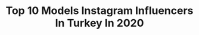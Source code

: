 ---
title: Top 10 Models Instagram Influencers In Turkey In 2020
description: >-
  Find top models Instagram influencers in Turkey in 2020. Most popular hashtags: #evdekalt #tbt #evdekal #quarantine.
platform: Instagram
profiles:
  - username: "gabriela.prisacariu"
    fullname: >-
      Gabriela Prisacariu 🙈🙊💃🐒
    location: "Turkey"
    followers: 75122
    engagement: 581
    commentsToLikes: 0.004936
    id: ck5qej2bi0qh40i11uziu4pta
    verified: false
    hashtags: "#enjoylife, #enjoythelittlethings, #tvshow, #sunday"
  - username: "didemsoydan"
    fullname: >-
      didemsoydan
    location: "Turkey"
    followers: 708970
    engagement: 491
    commentsToLikes: 0.000334
    id: ck15syxh1fimw0i19dxazmpvo
    verified: true
    hashtags: "#nofilterneeded, #dahag, #evyap, #onar"
  - username: "barismrtyagci"
    fullname: >-
      Barış Murat Yağcı
    location: "Turkey"
    followers: 1678528
    engagement: 2111
    commentsToLikes: 0.442804
    id: ck15skw9qdiwr0i19unkq4l82
    verified: true
    hashtags: "#survivorturkiye, #motivasyon, #spor, #sa"
  - username: "lavinyaunluer"
    fullname: >-
      Lavinya Unluer
    location: "Turkey"
    followers: 343424
    engagement: 763
    commentsToLikes: 0.513048
    id: ck136k33j6vzf0i19vhw2f4i7
    verified: false
    hashtags: "#umutol, #dream, #babyonmoretime, #hepbirlikte"
  - username: "burcuogurofficial"
    fullname: >-
      🌹Burcu Oğur🌹
    location: "Turkey"
    followers: 118332
    engagement: 1569
    commentsToLikes: 0.070757
    id: ck14i5wm8dspp0i19pg393bww
    verified: false
    hashtags: "#tuning, #araba, #egzoz, #hediye"
  - username: "cansinmina"
    fullname: >-
      ~Cansın Mina Gür
    location: "Turkey"
    followers: 43092
    engagement: 1843
    commentsToLikes: 0.042367
    id: ck9hcd4uaku5l0j78u6dwupb2
    verified: false
    hashtags: "#iftarsofras, #masaltarhun, #karamelyap, #tarhunlar"
  - username: "birgultazegul"
    fullname: >-
      Birgül Tazegül
    location: "Turkey"
    followers: 55251
    engagement: 343
    commentsToLikes: 0.057404
    id: ck9hbb7w5g42c0j78q4i73wrg
    verified: false
    hashtags: "#topuzyap, #medineipe, #cat, #salbaglama"
  - username: "ruyaacoric"
    fullname: >-
      Rüya Coriç (ilerialkan)
    location: "Turkey"
    followers: 37106
    engagement: 800
    commentsToLikes: 0.027418
    id: ck5q7sb6d2w8c0i11ywpjteiw
    verified: false
    hashtags: "#evdekal, #smile, #emanetdizi, #tbt"
  - username: "serhatkaynarpinar"
    fullname: >-
      Serhatkaynarpinar
    location: "Turkey"
    followers: 36363
    engagement: 349
    commentsToLikes: 0.924812
    id: ck5q0yckg8ctl0i11fzyq05w3
    verified: false
    hashtags: "#soon, #cuarentenafashionweek, #homefashion, #will"
  - username: "mucbirseyyah"
    fullname: >-
      Sıla Yakamoz
    location: "Turkey"
    followers: 21173
    engagement: 743
    commentsToLikes: 0.055289
    id: ck6uaelb8348o0j71z6mhum28
    verified: false
    hashtags: "#sanayi, #pasta, #campbell, #macera"
---